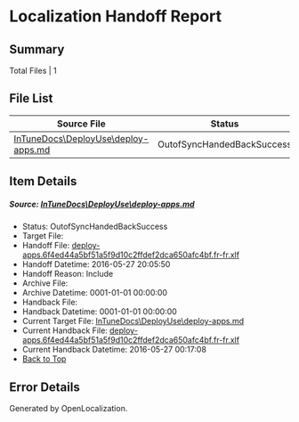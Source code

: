 # <a name='report-top'></a> Localization Handoff Report

## Summary
 Total Files | 1

## File List
 Source File | Status | Details 
 ----------- | ------ | ------- 
 [InTuneDocs\DeployUse\deploy-apps.md](https://github.com/Microsoft/IntuneDocs-pr/blob/5189bc57d4f9f752c411f7c92506bd0860302732/InTuneDocs/DeployUse/deploy-apps.md) | OutofSyncHandedBackSuccess | [Details](#bd326638952b7e74de72f42a6033df4e0d9fc9e434)

## Item Details
##### <a name='bd326638952b7e74de72f42a6033df4e0d9fc9e434'></a> Source: [InTuneDocs\DeployUse\deploy-apps.md](https://github.com/Microsoft/IntuneDocs-pr/blob/5189bc57d4f9f752c411f7c92506bd0860302732/InTuneDocs/DeployUse/deploy-apps.md)
* Status: OutofSyncHandedBackSuccess
* Target File: 
* Handoff File: [deploy-apps.6f4ed44a5bf51a5f9d10c2ffdef2dca650afc4bf.fr-fr.xlf](https://github.com/Microsoft/EM.handoff/blob/bc52d3564ff5331f04476922c40f67e1826ad5e2/ol-handoff/Microsoft/IntuneDocs-pr.fr-fr/master/deploy-apps.6f4ed44a5bf51a5f9d10c2ffdef2dca650afc4bf.fr-fr.xlf)
* Handoff Datetime: 2016-05-27 20:05:50
* Handoff Reason: Include
* Archive File: 
* Archive Datetime: 0001-01-01 00:00:00
* Handback File: 
* Handback Datetime: 0001-01-01 00:00:00
* Current Target File: [InTuneDocs\DeployUse\deploy-apps.md](https://github.com/Microsoft/IntuneDocs-pr.fr-fr/blob/8e2ea029533391f6eb1b3069138537d1486b0f75/InTuneDocs/DeployUse/deploy-apps.md)
* Current Handback File: [deploy-apps.6f4ed44a5bf51a5f9d10c2ffdef2dca650afc4bf.fr-fr.xlf](https://github.com/Microsoft/EM.handback/blob/8c6f8aa115726d81fac305edf2ad3c57ec7b2589/ol-handback/Microsoft/IntuneDocs-pr.fr-fr/master/deploy-apps.6f4ed44a5bf51a5f9d10c2ffdef2dca650afc4bf.fr-fr.xlf)
* Current Handback Datetime: 2016-05-27 00:17:08
* [Back to Top](#report-top)


## Error Details

Generated by OpenLocalization.
